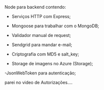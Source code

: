 Node para backend contendo:
- Serviços HTTP com Express;
- Mongoose para trabalhar com o MongoDB;
- Validador manual de request;

- Sendgrid para mandar e-mail;
- Criptografia com MD5 e salt_key;
- Storage de imagens no Azure (Storage);

-JsonWebToken para autenticação;

parei no video de Autorizações....
